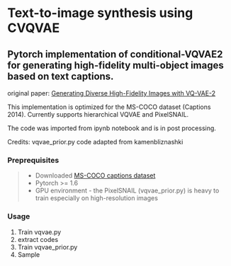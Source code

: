 # Text-to-image synthesis using CVQVAE
## Pytorch implementation of conditional-VQVAE2 for generating high-fidelity multi-object images based on text captions.

original paper: [Generating Diverse High-Fidelity Images with VQ-VAE-2](https://arxiv.org/abs/1906.00446)

This implementation is optimized for the MS-COCO dataset (Captions 2014). Currently supports hierarchical VQVAE and PixelSNAIL.

The code was imported from ipynb notebook and is in post processing. 

Credits: vqvae_prior.py code adapted from kamenbliznashki

### Preprequisites 
> - Downloaded [MS-COCO captions dataset](https://cocodataset.org/#download)
> - Pytorch >= 1.6
> - GPU environment - the PixelSNAIL (vqvae_prior.py) is heavy to train especially on high-resolution images


### Usage
  1. Train vqvae.py
  2. extract codes
  3. Train vqvae_prior.py
  4. Sample 
  

